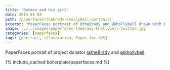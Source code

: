 ```yaml
---
title: "Batman and his girl"
date: 2013-01-03
path: /paperfaces/thebrady-khollybell-portrait/
excerpt: "PaperFaces portrait of @theBrady and @khollybell drawn with Paper for iOS on an iPad."
image: ../../images/paperfaces-thebrady-khollybell-twitter.jpg
categories: [paperfaces]
tags: [portrait, illustration, Paper for iOS]
---
```


PaperFaces portrait of project donator [@theBrady](https://twitter.com/theBrady) and [@khollybell](https://twitter.com/khollybell).

{% include_cached boilerplate/paperfaces.md %}
